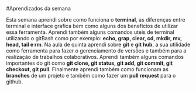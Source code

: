 #Aprendizados da semana

Esta semana aprendi sobre como funciona o **terminal**, as diferenças entre terminal e interface grafica bem como alguns dos benefícios de utilizar essa ferramenta. Aprendi também alguns comandos uteis de terminal utilizando o gitBash como por exemplo: **echo, grap, clear, cd, mkdir, mv, head, tail e rm**. Na aula de quinta aprendi sobre **git** e **git hub**, a sua utilidade como ferramenta para fazer o gerenciamento de versões e também para  a realização de trabalhos colaborativos. Aprendi também alguns comandos importantes do git como **git clone, git status, git add, git commit, git checkout, git pull**.  Finalmente aprendi também como funcionam as **branches** de um projeto e também como fazer um **pull request** para o github.